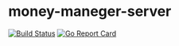 # money-maneger-server

[![Build Status](https://travis-ci.com/genki-sano/money-maneger-server.svg?branch=master)](https://travis-ci.com/genki-sano/money-maneger-server)
[![Go Report Card](https://goreportcard.com/badge/github.com/genki-sano/money-maneger-server)](https://goreportcard.com/report/github.com/genki-sano/money-maneger-server)
